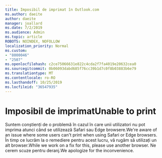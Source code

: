 ```yaml
---
title: Imposibil de imprimat în Outlook.com
ms.author: daeite
author: daeite
manager: joallard
ms.date: 7/2/2019
ms.audience: Admin
ms.topic: article
ROBOTS: NOINDEX, NOFOLLOW
localization_priority: Normal
ms.custom:
- "8000046"
- "2507"
ms.openlocfilehash: c2ce75066631e822c4cda2f7fa4019e20632cea0
ms.sourcegitcommit: 0b06093dabd685f76cc39b1d7c0f8b03883b6e79
ms.translationtype: MT
ms.contentlocale: ro-RO
ms.lasthandoff: 10/25/2019
ms.locfileid: "36547935"
---
```

# <a name="unable-to-print"></a><span data-ttu-id="28d76-102">Imposibil de imprimat</span><span class="sxs-lookup"><span data-stu-id="28d76-102">Unable to print</span></span>

<span data-ttu-id="28d76-103">Suntem conștienți de o problemă în cazul în care unii utilizatori nu pot imprima atunci când se utilizează Safari sau Edge browsere.</span><span class="sxs-lookup"><span data-stu-id="28d76-103">We're aware of an issue where some users can't print when using Safari or Edge browsers.</span></span> <span data-ttu-id="28d76-104">În timp ce lucrăm la o remediere pentru acest lucru, vă rugăm să utilizați un alt browser.</span><span class="sxs-lookup"><span data-stu-id="28d76-104">While we work on a fix for this, please use another browser.</span></span> <span data-ttu-id="28d76-105">Ne cerem scuze pentru deranj.</span><span class="sxs-lookup"><span data-stu-id="28d76-105">We apologize for the inconvenience.</span></span>